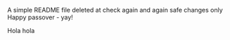 A simple README file
deleted at
check again
and again
safe changes only
Happy passover - yay!


Hola hola
